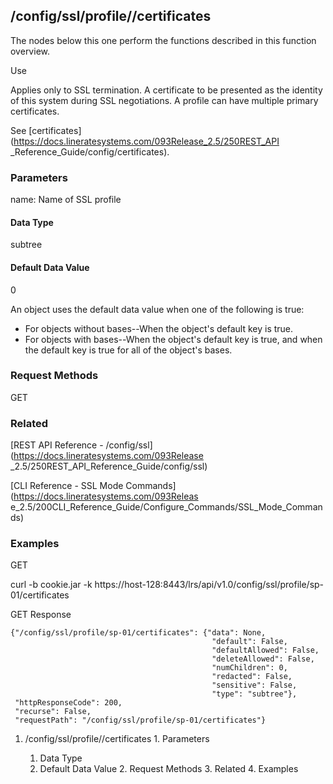 ## /config/ssl/profile/<name>/certificates

The nodes below this one perform the functions described in this function
overview.

Use

Applies only to SSL termination. A certificate to be presented as the identity
of this system during SSL negotiations. A profile can have multiple primary
certificates.

See [certificates](https://docs.lineratesystems.com/093Release_2.5/250REST_API
_Reference_Guide/config/certificates).

### Parameters

name: Name of SSL profile

#### Data Type

subtree

#### Default Data Value

0

An object uses the default data value when one of the following is true:

  * For objects without bases--When the object's default key is true.
  * For objects with bases--When the object's default key is true, and when the default key is true for all of the object's bases.

### Request Methods

GET

### Related

[REST API Reference - /config/ssl](https://docs.lineratesystems.com/093Release
_2.5/250REST_API_Reference_Guide/config/ssl)

[CLI Reference - SSL Mode Commands](https://docs.lineratesystems.com/093Releas
e_2.5/200CLI_Reference_Guide/Configure_Commands/SSL_Mode_Commands)

### Examples

GET

curl -b cookie.jar -k
https://host-128:8443/lrs/api/v1.0/config/ssl/profile/sp-01/certificates

GET Response

    
    
    {"/config/ssl/profile/sp-01/certificates": {"data": None,
                                                 "default": False,
                                                 "defaultAllowed": False,
                                                 "deleteAllowed": False,
                                                 "numChildren": 0,
                                                 "redacted": False,
                                                 "sensitive": False,
                                                 "type": "subtree"},
     "httpResponseCode": 200,
     "recurse": False,
     "requestPath": "/config/ssl/profile/sp-01/certificates"}
    

  1. /config/ssl/profile/<name>/certificates
    1. Parameters
      1. Data Type
      2. Default Data Value
    2. Request Methods
    3. Related
    4. Examples

